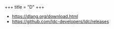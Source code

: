 +++
title = "D"
+++

- <https://dlang.org/download.html>
- <https://github.com/ldc-developers/ldc/releases>
